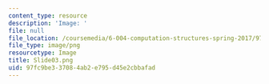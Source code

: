 ```yaml
---
content_type: resource
description: 'Image: '
file: null
file_location: /coursemedia/6-004-computation-structures-spring-2017/97fc9be337084ab2e795d45e2cbbafad_Slide03.png
file_type: image/png
resourcetype: Image
title: Slide03.png
uid: 97fc9be3-3708-4ab2-e795-d45e2cbbafad
---
```

